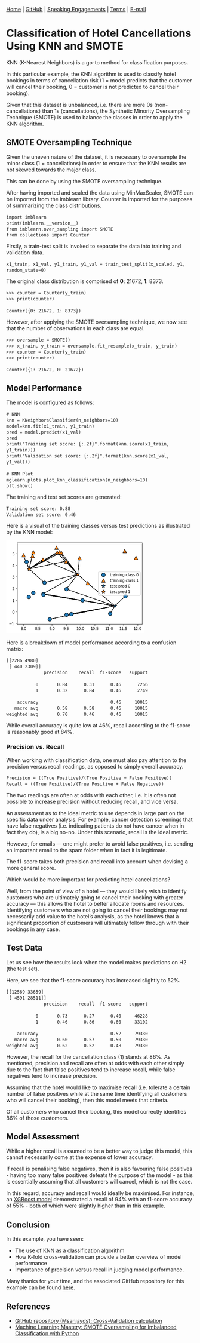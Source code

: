 [Home](https://mgcodesandstats.github.io/) |
[GitHub](https://github.com/mgcodesandstats) |
[Speaking Engagements](https://mgcodesandstats.github.io/speaking-engagements/) |
[Terms](https://mgcodesandstats.github.io/terms/) |
[E-mail](mailto:contact@michael-grogan.com)

# Classification of Hotel Cancellations Using KNN and SMOTE

KNN (K-Nearest Neighbors) is a go-to method for classification purposes.

In this particular example, the KNN algorithm is used to classify hotel bookings in terms of cancellation risk (1 = model predicts that the customer will cancel their booking, 0 = customer is not predicted to cancel their booking).

Given that this dataset is unbalanced, i.e. there are more 0s (non-cancellations) than 1s (cancellations), the Synthetic Minority Oversampling Technique (SMOTE) is used to balance the classes in order to apply the KNN algorithm.

## SMOTE Oversampling Technique

Given the uneven nature of the dataset, it is necessary to oversample the minor class (1 = cancellations) in order to ensure that the KNN results are not skewed towards the major class.

This can be done by using the SMOTE oversampling technique.

After having imported and scaled the data using MinMaxScaler, SMOTE can be imported from the imblearn library. Counter is imported for the purposes of summarizing the class distributions.

```
import imblearn
print(imblearn.__version__)
from imblearn.over_sampling import SMOTE
from collections import Counter
```

Firstly, a train-test split is invoked to separate the data into training and validation data.

```
x1_train, x1_val, y1_train, y1_val = train_test_split(x_scaled, y1, random_state=0)
```

The original class distribution is comprised of **0**: 21672, **1**: 8373.

```
>>> counter = Counter(y_train)
>>> print(counter)

Counter({0: 21672, 1: 8373})
```

However, after applying the SMOTE oversampling technique, we now see that the number of observations in each class are equal.

```
>>> oversample = SMOTE()
>>> x_train, y_train = oversample.fit_resample(x_train, y_train)
>>> counter = Counter(y_train)
>>> print(counter)

Counter({1: 21672, 0: 21672})
```

## Model Performance

The model is configured as follows:

```
# KNN
knn = KNeighborsClassifier(n_neighbors=10)
model=knn.fit(x1_train, y1_train)
pred = model.predict(x1_val)
pred
print("Training set score: {:.2f}".format(knn.score(x1_train, y1_train)))
print("Validation set score: {:.2f}".format(knn.score(x1_val, y1_val)))

# KNN Plot
mglearn.plots.plot_knn_classification(n_neighbors=10)
plt.show()
```

The training and test set scores are generated:

```
Training set score: 0.88
Validation set score: 0.46
```

Here is a visual of the training classes versus test predictions as illustrated by the KNN model:

![2_knn.png](2_knn.png)

Here is a breakdown of model performance according to a confusion matrix:

```
[[2286 4980]
 [ 440 2309]]
              precision    recall  f1-score   support

           0       0.84      0.31      0.46      7266
           1       0.32      0.84      0.46      2749

    accuracy                           0.46     10015
   macro avg       0.58      0.58      0.46     10015
weighted avg       0.70      0.46      0.46     10015
```

While overall accuracy is quite low at 46%, recall according to the f1-score is reasonably good at 84%.

### Precision vs. Recall

When working with classification data, one must also pay attention to the precision versus recall readings, as opposed to simply overall accuracy.

```
Precision = ((True Positive)/(True Positive + False Positive))
Recall = ((True Positive)/(True Positive + False Negative))
```

The two readings are often at odds with each other, i.e. it is often not possible to increase precision without reducing recall, and vice versa.

An assessment as to the ideal metric to use depends in large part on the specific data under analysis. For example, cancer detection screenings that have false negatives (i.e. indicating patients do not have cancer when in fact they do), is a big no-no. Under this scenario, recall is the ideal metric.

However, for emails — one might prefer to avoid false positives, i.e. sending an important email to the spam folder when in fact it is legitimate.

The f1-score takes both precision and recall into account when devising a more general score.

Which would be more important for predicting hotel cancellations?

Well, from the point of view of a hotel — they would likely wish to identify customers who are ultimately going to cancel their booking with greater accuracy — this allows the hotel to better allocate rooms and resources. Identifying customers who are not going to cancel their bookings may not necessarily add value to the hotel’s analysis, as the hotel knows that a significant proportion of customers will ultimately follow through with their bookings in any case.

## Test Data

Let us see how the results look when the model makes predictions on H2 (the test set).

Here, we see that the f1-score accuracy has increased slightly to 52%.

```
[[12569 33659]
 [ 4591 28511]]
              precision    recall  f1-score   support

           0       0.73      0.27      0.40     46228
           1       0.46      0.86      0.60     33102

    accuracy                           0.52     79330
   macro avg       0.60      0.57      0.50     79330
weighted avg       0.62      0.52      0.48     79330
```

However, the recall for the cancellation class (1) stands at 86%. As mentioned, precision and recall are often at odds with each other simply due to the fact that false positives tend to increase recall, while false negatives tend to increase precision.

Assuming that the hotel would like to maximise recall (i.e. tolerate a certain number of false positives while at the same time identifying all customers who will cancel their booking), then this model meets that criteria.

Of all customers who cancel their booking, this model correctly identifies 86% of those customers.

## Model Assessment

While a higher recall is assumed to be a better way to judge this model, this cannot necessarily come at the expense of lower accuracy.

If recall is penalising false negatives, then it is also favouring false positives - having too many false positives defeats the purpose of the model - as this is essentially assuming that all customers will cancel, which is not the case.

In this regard, accuracy and recall would ideally be maximised. For instance, an [XGBoost model](https://www.michael-grogan.com/hotel-modelling/articles/boosting) demonstrated a recall of 94% with an f1-score accuracy of 55% - both of which were slightly higher than in this example. 

## Conclusion

In this example, you have seen:

- The use of KNN as a classification algorithm
- How K-fold cross-validation can provide a better overview of model performance
- Importance of precision versus recall in judging model performance.

Many thanks for your time, and the associated GitHub repository for this example can be found [here](https://github.com/MGCodesandStats/hotel-modelling).

## References

- [GitHub repository (Msanjayds): Cross-Validation calculation](https://github.com/Msanjayds/Scikit-learn/blob/master/CrossValidation.ipynb)
- [Machine Learning Mastery: SMOTE Oversampling for Imbalanced Classification with Python](https://machinelearningmastery.com/smote-oversampling-for-imbalanced-classification/)